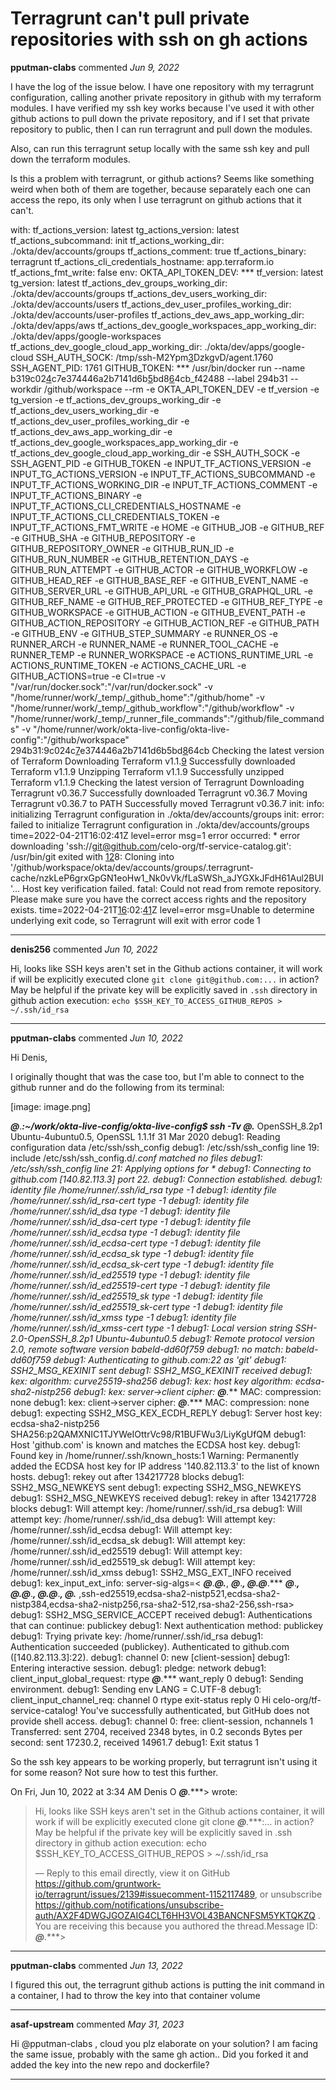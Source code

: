 # Terragrunt can't pull private repositories with ssh on gh actions

**pputman-clabs** commented *Jun 9, 2022*

I have the log of the issue below.  I have one repository with my terragrunt configuration, calling another private repository in github with my terraform modules.
I have verified my ssh key works because I've used it with other github actions to pull down the private repository, and if I set that private repository to public, then I can run terragrunt and pull down the modules.

Also,  can run this terragrunt setup locally with the same ssh key and pull down the terraform modules.

Is this a problem with terragrunt, or github actions?  Seems like something weird when both of them are together, because separately each one can access the repo, its only when I use terragrunt on github actions that it can't.



with:
    tf_actions_version: latest
    tg_actions_version: latest
    tf_actions_subcommand: init
    tf_actions_working_dir: ./okta/dev/accounts/groups
    tf_actions_comment: true
    tf_actions_binary: terragrunt
    tf_actions_cli_credentials_hostname: app.terraform.io
    tf_actions_fmt_write: false
  env:
    OKTA_API_TOKEN_DEV: ***
    tf_version: latest
    tg_version: latest
    tf_actions_dev_groups_working_dir: ./okta/dev/accounts/groups
    tf_actions_dev_users_working_dir: ./okta/dev/accounts/users
    tf_actions_dev_user_profiles_working_dir: ./okta/dev/accounts/user-profiles
    tf_actions_dev_aws_app_working_dir: ./okta/dev/apps/aws
    tf_actions_dev_google_workspaces_app_working_dir: ./okta/dev/apps/google-workspaces
    tf_actions_dev_google_cloud_app_working_dir: ./okta/dev/apps/google-cloud
    SSH_AUTH_SOCK: /tmp/ssh-M2Ypm[3](https://github.com/celo-org/okta-live-config/runs/6115439556?check_suite_focus=true#step:7:3)DzkgvD/agent.1760
    SSH_AGENT_PID: 1761
    GITHUB_TOKEN: ***
/usr/bin/docker run --name b319c02[4](https://github.com/celo-org/okta-live-config/runs/6115439556?check_suite_focus=true#step:7:4)c7e374446a2b7141d6b[5](https://github.com/celo-org/okta-live-config/runs/6115439556?check_suite_focus=true#step:7:5)bd8[6](https://github.com/celo-org/okta-live-config/runs/6115439556?check_suite_focus=true#step:7:6)4cb_f42488 --label 294b31 --workdir /github/workspace --rm -e OKTA_API_TOKEN_DEV -e tf_version -e tg_version -e tf_actions_dev_groups_working_dir -e tf_actions_dev_users_working_dir -e tf_actions_dev_user_profiles_working_dir -e tf_actions_dev_aws_app_working_dir -e tf_actions_dev_google_workspaces_app_working_dir -e tf_actions_dev_google_cloud_app_working_dir -e SSH_AUTH_SOCK -e SSH_AGENT_PID -e GITHUB_TOKEN -e INPUT_TF_ACTIONS_VERSION -e INPUT_TG_ACTIONS_VERSION -e INPUT_TF_ACTIONS_SUBCOMMAND -e INPUT_TF_ACTIONS_WORKING_DIR -e INPUT_TF_ACTIONS_COMMENT -e INPUT_TF_ACTIONS_BINARY -e INPUT_TF_ACTIONS_CLI_CREDENTIALS_HOSTNAME -e INPUT_TF_ACTIONS_CLI_CREDENTIALS_TOKEN -e INPUT_TF_ACTIONS_FMT_WRITE -e HOME -e GITHUB_JOB -e GITHUB_REF -e GITHUB_SHA -e GITHUB_REPOSITORY -e GITHUB_REPOSITORY_OWNER -e GITHUB_RUN_ID -e GITHUB_RUN_NUMBER -e GITHUB_RETENTION_DAYS -e GITHUB_RUN_ATTEMPT -e GITHUB_ACTOR -e GITHUB_WORKFLOW -e GITHUB_HEAD_REF -e GITHUB_BASE_REF -e GITHUB_EVENT_NAME -e GITHUB_SERVER_URL -e GITHUB_API_URL -e GITHUB_GRAPHQL_URL -e GITHUB_REF_NAME -e GITHUB_REF_PROTECTED -e GITHUB_REF_TYPE -e GITHUB_WORKSPACE -e GITHUB_ACTION -e GITHUB_EVENT_PATH -e GITHUB_ACTION_REPOSITORY -e GITHUB_ACTION_REF -e GITHUB_PATH -e GITHUB_ENV -e GITHUB_STEP_SUMMARY -e RUNNER_OS -e RUNNER_ARCH -e RUNNER_NAME -e RUNNER_TOOL_CACHE -e RUNNER_TEMP -e RUNNER_WORKSPACE -e ACTIONS_RUNTIME_URL -e ACTIONS_RUNTIME_TOKEN -e ACTIONS_CACHE_URL -e GITHUB_ACTIONS=true -e CI=true -v "/var/run/docker.sock":"/var/run/docker.sock" -v "/home/runner/work/_temp/_github_home":"/github/home" -v "/home/runner/work/_temp/_github_workflow":"/github/workflow" -v "/home/runner/work/_temp/_runner_file_commands":"/github/file_commands" -v "/home/runner/work/okta-live-config/okta-live-config":"/github/workspace" 294b31:9c024c[7](https://github.com/celo-org/okta-live-config/runs/6115439556?check_suite_focus=true#step:7:7)e374446a2b7141d6b5bd[8](https://github.com/celo-org/okta-live-config/runs/6115439556?check_suite_focus=true#step:7:8)64cb
Checking the latest version of Terraform
Downloading Terraform v1.1.[9](https://github.com/celo-org/okta-live-config/runs/6115439556?check_suite_focus=true#step:7:9)
Successfully downloaded Terraform v1.1.9
Unzipping Terraform v1.1.9
Successfully unzipped Terraform v1.1.9
Checking the latest version of Terragrunt
Downloading Terragrunt v0.36.7
Successfully downloaded Terragrunt v0.36.7
Moving Terragrunt v0.36.7 to PATH
Successfully moved Terragrunt v0.36.7
init: info: initializing Terragrunt configuration in ./okta/dev/accounts/groups
init: error: failed to initialize Terragrunt configuration in ./okta/dev/accounts/groups
time=2022-04-21T16:02:41Z level=error msg=1 error occurred:
	* error downloading 'ssh://git@github.com/celo-org/tf-service-catalog.git': /usr/bin/git exited with [12](https://github.com/celo-org/okta-live-config/runs/6115439556?check_suite_focus=true#step:7:12)8: Cloning into '/github/workspace/okta/dev/accounts/groups/.terragrunt-cache/nzkLeP6grxGpGN1eoHw1_Nk0vVk/fLaSWSh_aJYGXkJFdH61Aul2BUI'...
Host key verification failed.
fatal: Could not read from remote repository.
Please make sure you have the correct access rights
and the repository exists.
time=2022-04-21T[16](https://github.com/celo-org/okta-live-config/runs/6115439556?check_suite_focus=true#step:7:16):02:[41](https://github.com/celo-org/okta-live-config/runs/6115439556?check_suite_focus=true#step:7:42)Z level=error msg=Unable to determine underlying exit code, so Terragrunt will exit with error code 1
<br />
***


**denis256** commented *Jun 10, 2022*

Hi,
looks like SSH keys aren't set in the Github actions container, it will work if will be explicitly executed clone `git clone git@github.com:...` in action?
May be helpful if the private key will be explicitly saved in `.ssh` directory in github action execution: `echo $SSH_KEY_TO_ACCESS_GITHUB_REPOS > ~/.ssh/id_rsa`
***

**pputman-clabs** commented *Jun 10, 2022*

Hi Denis,

  I originally thought that was the case too, but I'm able to connect to
the github runner and do the following from its terminal:

[image: image.png]


***@***.***:~/work/okta-live-config/okta-live-config$ ssh -Tv
***@***.***
OpenSSH_8.2p1 Ubuntu-4ubuntu0.5, OpenSSL 1.1.1f  31 Mar 2020
debug1: Reading configuration data /etc/ssh/ssh_config
debug1: /etc/ssh/ssh_config line 19: include /etc/ssh/ssh_config.d/*.conf
matched no files
debug1: /etc/ssh/ssh_config line 21: Applying options for *
debug1: Connecting to github.com [140.82.113.3] port 22.
debug1: Connection established.
debug1: identity file /home/runner/.ssh/id_rsa type -1
debug1: identity file /home/runner/.ssh/id_rsa-cert type -1
debug1: identity file /home/runner/.ssh/id_dsa type -1
debug1: identity file /home/runner/.ssh/id_dsa-cert type -1
debug1: identity file /home/runner/.ssh/id_ecdsa type -1
debug1: identity file /home/runner/.ssh/id_ecdsa-cert type -1
debug1: identity file /home/runner/.ssh/id_ecdsa_sk type -1
debug1: identity file /home/runner/.ssh/id_ecdsa_sk-cert type -1
debug1: identity file /home/runner/.ssh/id_ed25519 type -1
debug1: identity file /home/runner/.ssh/id_ed25519-cert type -1
debug1: identity file /home/runner/.ssh/id_ed25519_sk type -1
debug1: identity file /home/runner/.ssh/id_ed25519_sk-cert type -1
debug1: identity file /home/runner/.ssh/id_xmss type -1
debug1: identity file /home/runner/.ssh/id_xmss-cert type -1
debug1: Local version string SSH-2.0-OpenSSH_8.2p1 Ubuntu-4ubuntu0.5
debug1: Remote protocol version 2.0, remote software version babeld-dd60f759
debug1: no match: babeld-dd60f759
debug1: Authenticating to github.com:22 as 'git'
debug1: SSH2_MSG_KEXINIT sent
debug1: SSH2_MSG_KEXINIT received
debug1: kex: algorithm: curve25519-sha256
debug1: kex: host key algorithm: ecdsa-sha2-nistp256
debug1: kex: server->client cipher: ***@***.*** MAC:
<implicit> compression: none
debug1: kex: client->server cipher: ***@***.*** MAC:
<implicit> compression: none
debug1: expecting SSH2_MSG_KEX_ECDH_REPLY
debug1: Server host key: ecdsa-sha2-nistp256
SHA256:p2QAMXNIC1TJYWeIOttrVc98/R1BUFWu3/LiyKgUfQM
debug1: Host 'github.com' is known and matches the ECDSA host key.
debug1: Found key in /home/runner/.ssh/known_hosts:1
Warning: Permanently added the ECDSA host key for IP address '140.82.113.3'
to the list of known hosts.
debug1: rekey out after 134217728 blocks
debug1: SSH2_MSG_NEWKEYS sent
debug1: expecting SSH2_MSG_NEWKEYS
debug1: SSH2_MSG_NEWKEYS received
debug1: rekey in after 134217728 blocks
debug1: Will attempt key: /home/runner/.ssh/id_rsa
debug1: Will attempt key: /home/runner/.ssh/id_dsa
debug1: Will attempt key: /home/runner/.ssh/id_ecdsa
debug1: Will attempt key: /home/runner/.ssh/id_ecdsa_sk
debug1: Will attempt key: /home/runner/.ssh/id_ed25519
debug1: Will attempt key: /home/runner/.ssh/id_ed25519_sk
debug1: Will attempt key: /home/runner/.ssh/id_xmss
debug1: SSH2_MSG_EXT_INFO received
debug1: kex_input_ext_info: server-sig-algs=<
***@***.******@***.***,
***@***.***,
***@***.******@***.***
***@***.***,
***@***.******@***.***,
***@***.******@***.***,
***@***.***
,ssh-ed25519,ecdsa-sha2-nistp521,ecdsa-sha2-nistp384,ecdsa-sha2-nistp256,rsa-sha2-512,rsa-sha2-256,ssh-rsa>
debug1: SSH2_MSG_SERVICE_ACCEPT received
debug1: Authentications that can continue: publickey
debug1: Next authentication method: publickey
debug1: Trying private key: /home/runner/.ssh/id_rsa
debug1: Authentication succeeded (publickey).
Authenticated to github.com ([140.82.113.3]:22).
debug1: channel 0: new [client-session]
debug1: Entering interactive session.
debug1: pledge: network
debug1: client_input_global_request: rtype ***@***.***
want_reply 0
debug1: Sending environment.
debug1: Sending env LANG = C.UTF-8
debug1: client_input_channel_req: channel 0 rtype exit-status reply 0
Hi celo-org/tf-service-catalog! You've successfully authenticated, but
GitHub does not provide shell access.
debug1: channel 0: free: client-session, nchannels 1
Transferred: sent 2704, received 2348 bytes, in 0.2 seconds
Bytes per second: sent 17230.2, received 14961.7
debug1: Exit status 1


So the ssh key appears to be working properly, but terragrunt isn't using
it for some reason? Not sure how to test this further.

On Fri, Jun 10, 2022 at 3:34 AM Denis O ***@***.***> wrote:

> Hi,
> looks like SSH keys aren't set in the Github actions container, it will
> work if will be explicitly executed clone git clone ***@***.***:... in
> action?
> May be helpful if the private key will be explicitly saved in .ssh
> directory in github action execution: echo
> $SSH_KEY_TO_ACCESS_GITHUB_REPOS > ~/.ssh/id_rsa
>
> —
> Reply to this email directly, view it on GitHub
> <https://github.com/gruntwork-io/terragrunt/issues/2139#issuecomment-1152117489>,
> or unsubscribe
> <https://github.com/notifications/unsubscribe-auth/AX2F4DWGJGOZAIG4CLT6HH3VOL43BANCNFSM5YKTQKZQ>
> .
> You are receiving this because you authored the thread.Message ID:
> ***@***.***>
>

***

**pputman-clabs** commented *Jun 13, 2022*

I figured this out, the terragrunt github actions is putting the init command in a container, I had to throw the key into that container volume
***

**asaf-upstream** commented *May 31, 2023*

Hi @pputman-clabs , cloud you plz elaborate on your solution?
I am facing the same issue, probably with  the same gh action..
Did you forked it and added the key  into the new repo and dockerfile?
***

